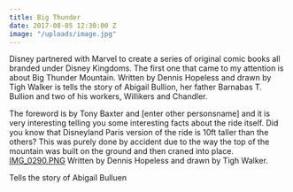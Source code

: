 ```yaml
---
title: Big Thunder
date: 2017-08-05 12:30:00 Z
image: "/uploads/image.jpg"
---
```


Disney partnered with Marvel to create a series of original comic books all branded under Disney Kingdoms. The first one that came to my attention is about Big Thunder Mountain. Written by Dennis Hopeless and drawn by Tigh Walker is tells the story of Abigail Bullion, her father Barnabas T. Bullion and two of his workers, Willikers and Chandler.

The foreword is by Tony Baxter and [enter other personsname] and it is very interesting telling you some interesting facts about the ride itself. Did you know that Disneyland Paris version of the ride is 10ft taller than the others? This was purely done by accident due to the way the top of the mountain was built on the ground and then craned into place.
[IMG_0290.PNG](/uploads/IMG_0290.PNG)
Written by Dennis Hopeless and drawn by Tigh Walker.

Tells the story of Abigail Bulluen 